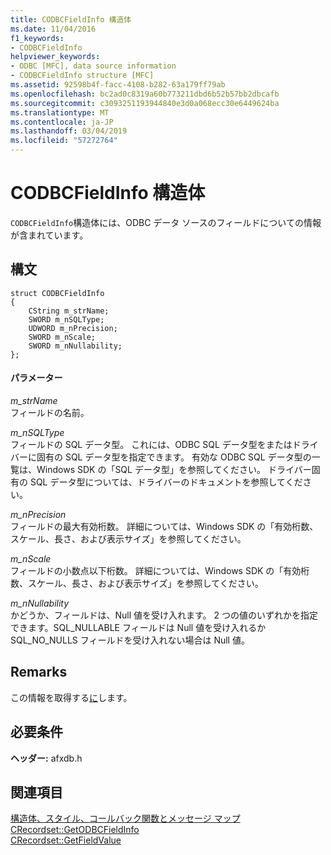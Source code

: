 ```yaml
---
title: CODBCFieldInfo 構造体
ms.date: 11/04/2016
f1_keywords:
- CODBCFieldInfo
helpviewer_keywords:
- ODBC [MFC], data source information
- CODBCFieldInfo structure [MFC]
ms.assetid: 92598b4f-facc-4108-b282-63a179ff79ab
ms.openlocfilehash: bc2ad0c8319a60b773211dbd6b52b57bb2dbcafb
ms.sourcegitcommit: c3093251193944840e3d0a068ecc30e6449624ba
ms.translationtype: MT
ms.contentlocale: ja-JP
ms.lasthandoff: 03/04/2019
ms.locfileid: "57272764"
---
```

# <a name="codbcfieldinfo-structure"></a>CODBCFieldInfo 構造体

`CODBCFieldInfo`構造体には、ODBC データ ソースのフィールドについての情報が含まれています。

## <a name="syntax"></a>構文

```
struct CODBCFieldInfo
{
    CString m_strName;
    SWORD m_nSQLType;
    UDWORD m_nPrecision;
    SWORD m_nScale;
    SWORD m_nNullability;
};
```

#### <a name="parameters"></a>パラメーター

*m_strName*<br/>
フィールドの名前。

*m_nSQLType*<br/>
フィールドの SQL データ型。 これには、ODBC SQL データ型をまたはドライバーに固有の SQL データ型を指定できます。 有効な ODBC SQL データ型の一覧は、Windows SDK の「SQL データ型」を参照してください。 ドライバー固有の SQL データ型については、ドライバーのドキュメントを参照してください。

*m_nPrecision*<br/>
フィールドの最大有効桁数。 詳細については、Windows SDK の「有効桁数、スケール、長さ、および表示サイズ」を参照してください。

*m_nScale*<br/>
フィールドの小数点以下桁数。 詳細については、Windows SDK の「有効桁数、スケール、長さ、および表示サイズ」を参照してください。

*m_nNullability*<br/>
かどうか、フィールドは、Null 値を受け入れます。 2 つの値のいずれかを指定できます。SQL_NULLABLE フィールドは Null 値を受け入れるか SQL_NO_NULLS フィールドを受け入れない場合は Null 値。

## <a name="remarks"></a>Remarks

この情報を取得する[に](../../mfc/reference/crecordset-class.md#getodbcfieldinfo)します。

## <a name="requirements"></a>必要条件

**ヘッダー:** afxdb.h

## <a name="see-also"></a>関連項目

[構造体、スタイル、コールバック関数とメッセージ マップ](../../mfc/reference/structures-styles-callbacks-and-message-maps.md)<br/>
[CRecordset::GetODBCFieldInfo](../../mfc/reference/crecordset-class.md#getodbcfieldinfo)<br/>
[CRecordset::GetFieldValue](../../mfc/reference/crecordset-class.md#getfieldvalue)
